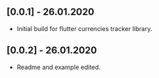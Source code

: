 ## [0.0.1] - 26.01.2020

* Initial build for flutter currencies tracker  library.

## [0.0.2] - 26.01.2020

* Readme and example edited.